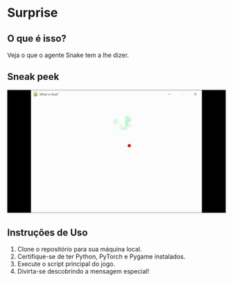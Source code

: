 # Surprise

## O que é isso?
Veja o que o agente Snake tem a lhe dizer.

## Sneak peek
![](https://github.com/ItaloAlb/surprise/blob/main/sneakpeek/GIF.gif)


## Instruções de Uso
1. Clone o repositório para sua máquina local.
2. Certifique-se de ter Python, PyTorch e Pygame instalados.
3. Execute o script principal do jogo.
4. Divirta-se descobrindo a mensagem especial!